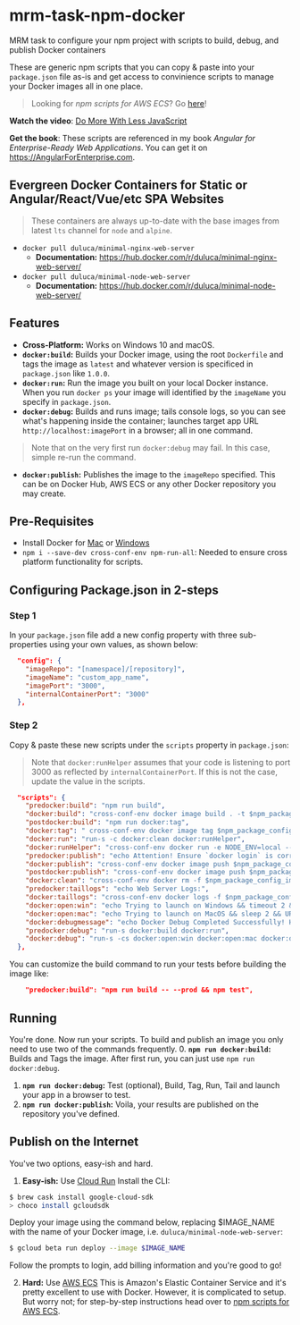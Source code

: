 # mrm-task-npm-docker
MRM task to configure your npm project with scripts to build, debug, and publish Docker containers

These are generic npm scripts that you can copy & paste into your `package.json` file as-is and get access to convinience scripts to manage your Docker images all in one place.

> Looking for _npm scripts for AWS ECS_? Go [here](https://gist.github.com/duluca/2b67eb6c2c85f3d75be8c183ab15266e#file-npm-scripts-for-aws-ecs-md)!

**Watch the video**: [Do More With Less JavaScript](https://youtu.be/Sd1aM8181kc?list=PLtevgo7IoQizTQdXtRKEXGguTQbL0F01_)

**Get the book**: These scripts are referenced in my book _Angular for Enterprise-Ready Web Applications_. You can get it on https://AngularForEnterprise.com.

## Evergreen Docker Containers for Static or Angular/React/Vue/etc SPA Websites
> These containers are always up-to-date with the base images from latest `lts` channel for `node` and `alpine`.
* `docker pull duluca/minimal-nginx-web-server`
  * **Documentation:** https://hub.docker.com/r/duluca/minimal-nginx-web-server/
* `docker pull duluca/minimal-node-web-server`
  * **Documentation:** https://hub.docker.com/r/duluca/minimal-node-web-server/

## Features
* **Cross-Platform:** Works on Windows 10 and macOS.
* **`docker:build`:** Builds your Docker image, using the root `Dockerfile` and tags the image as `latest` and whatever version is specificed in `package.json` like `1.0.0`.
* **`docker:run`:** Run the image you built on your local Docker instance. When you run `docker ps` your image will identified by the `imageName` you specify in `package.json`.
* **`docker:debug`:** Builds and runs image; tails console logs, so you can see what's happening inside the container; launches target app URL `http://localhost:imagePort` in a browser; all in one command.
> Note that on the very first run `docker:debug` may fail. In this case, simple re-run the command.
* **`docker:publish`:** Publishes the image to the `imageRepo` specified. This can be on Docker Hub, AWS ECS or any other Docker repository you may create.

## Pre-Requisites
- Install Docker for [Mac](https://www.docker.com/docker-mac) or [Windows](https://www.docker.com/docker-windows)
- `npm i --save-dev cross-conf-env npm-run-all`: Needed to ensure cross platform functionality for scripts.

## Configuring Package.json in 2-steps
### Step 1
In your `package.json` file add a new config property with three sub-properties using your own values, as shown below:
```json
  "config": {
    "imageRepo": "[namespace]/[repository]",
    "imageName": "custom_app_name",
    "imagePort": "3000",
    "internalContainerPort": "3000"
  },
```
### Step 2
Copy & paste these new scripts under the `scripts` property in `package.json`:
> Note that `docker:runHelper` assumes that your code is listening to port 3000 as reflected by `internalContainerPort`. If this is not the case, update the value in the scripts.
```json
  "scripts": {
    "predocker:build": "npm run build",
    "docker:build": "cross-conf-env docker image build . -t $npm_package_config_imageRepo:$npm_package_version",
    "postdocker:build": "npm run docker:tag",
    "docker:tag": " cross-conf-env docker image tag $npm_package_config_imageRepo:$npm_package_version $npm_package_config_imageRepo:latest",
    "docker:run": "run-s -c docker:clean docker:runHelper",
    "docker:runHelper": "cross-conf-env docker run -e NODE_ENV=local --name $npm_package_config_imageName -d -p $npm_package_config_imagePort:$npm_package_config_internalContainerPort $npm_package_config_imageRepo",
    "predocker:publish": "echo Attention! Ensure `docker login` is correct.",
    "docker:publish": "cross-conf-env docker image push $npm_package_config_imageRepo:$npm_package_version",
    "postdocker:publish": "cross-conf-env docker image push $npm_package_config_imageRepo:latest",
    "docker:clean": "cross-conf-env docker rm -f $npm_package_config_imageName",
    "predocker:taillogs": "echo Web Server Logs:",
    "docker:taillogs": "cross-conf-env docker logs -f $npm_package_config_imageName",
    "docker:open:win": "echo Trying to launch on Windows && timeout 2 && start http://localhost:%npm_package_config_imagePort%",
    "docker:open:mac": "echo Trying to launch on MacOS && sleep 2 && URL=http://localhost:$npm_package_config_imagePort && open $URL",
    "docker:debugmessage": "echo Docker Debug Completed Successfully! Hit Ctrl+C to terminate log tailing.",
    "predocker:debug": "run-s docker:build docker:run",
    "docker:debug": "run-s -cs docker:open:win docker:open:mac docker:debugmessage docker:taillogs"
  },
```
You can customize the build command to run your tests before building the image like:
```json
    "predocker:build": "npm run build -- --prod && npm test",
```

## Running
You're done. Now run your scripts. To build and publish an image you only need to use two of the commands frequently.
0. **`npm run docker:build`:** Builds and Tags the image. After first run, you can just use `npm run docker:debug`.
1. **`npm run docker:debug`:** Test (optional), Build, Tag, Run, Tail and launch your app in a browser to test.
2. **`npm run docker:publish`:** Voila, your results are published on the repository you've defined.

## Publish on the Internet
You've two options, easy-ish and hard.
1. **Easy-ish:** Use [Cloud Run](https://cloud.google.com/run/)
Install the CLI:
```bash
$ brew cask install google-cloud-sdk
> choco install gcloudsdk
```
Deploy your image using the command below, replacing $IMAGE_NAME with the name of your Docker image, i.e. `duluca/minimal-node-web-server`:
```bash
$ gcloud beta run deploy --image $IMAGE_NAME
```
Follow the prompts to login, add billing information and you're good to go!

2. **Hard:** Use [AWS ECS](https://aws.amazon.com/ecs/)
This is Amazon's Elastic Container Service and it's pretty excellent to use with Docker. However, it is complicated to setup. But worry not; for step-by-step instructions head over to [npm scripts for AWS ECS](https://gist.github.com/duluca/2b67eb6c2c85f3d75be8c183ab15266e#file-npm-scripts-for-aws-ecs-md).
